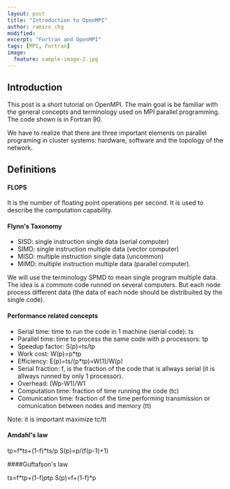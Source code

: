 ```yaml
---
layout: post
title: "Introduction to OpenMPI"
author: ramiro_chg
modified:
excerpt: "Fortran and OpenMPI"
tags: [MPI, Fortran]
image:
  feature: sample-image-2.jpg
---
```


## Introduction

This post is a short tutorial on OpenMPI. The main goal is be familiar with the
general concepts and terminology used on MPI parallel programming. The code shown
is in Fortran 90.

We have to realize that there are three important elements on parallel programing
in cluster systems: hardware, software and the topology of the network. 

## Definitions

#### FLOPS

It is the number of floating point operations per second. It is used to describe
the computation capability. 

#### Flynn's Taxonomy

- SISD: single instruction single data (serial computer)
- SIMD: single instruction multiple data (vector computer)
- MISD: multiple instruction single data (uncommon)
- MIMD: multiple instruction multiple data (parallel computer).

We will use the terminology SPMD to mean single program multiple data. The idea is a
commom code runned on several computers. But each node process different data (the
data of each node should be distribuited by the single code).

#### Performance related concepts

- Serial time: time to run the code in 1 machine (serial code): ts
- Parallel time: time to process the same code with p processors: tp
- Speedup factor: S(p)=ts/tp
- Work cost: W(p)=p*tp
- Efficiency: E(p)=ts/(p*tp)=W(1)/W(p)
- Serial fraction: f, is the fraction of the code that is allways serial (it is allways runned
by only 1 processor).
- Overhead: (Wp-W1)/W1
- Computation time: fraction of time running the code (tc)
- Comunication time: fraction of the time performing transmission or comunication between nodes and memory (tt)

Note: it is important maximize tc/tt

#### Amdahl's law

tp=f*ts+(1-f)*ts/p
S(p)=p/(f(p-1)+1)

####Guftafson's law

ts=f*tp+(1-f)*p*tp
S(p)=f+(1-f)*p

